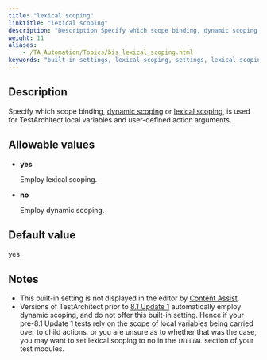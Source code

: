 ```yaml
--- 
title: "lexical scoping"
linktitle: "lexical scoping"
description: "Description Specify which scope binding, dynamic scoping or lexical scoping , is used for TestArchitect local variables and user-defined action arguments. Allowable values yes Employ lexical scoping . ..."
weight: 11
aliases: 
    - /TA_Automation/Topics/bis_lexical_scoping.html
keywords: "built-in settings, lexical scoping, settings, lexical scoping, lexical scoping (settings), determine whether to employ lexical scoping or dynamic scoping, specify which scope binding to use, choose which scope binding is used, select scope binding to be applied to local variables and user-define action arguments"
---
```


## Description

Specify which scope binding, [dynamic scoping](/automation-guide/action-based-testing-language/the-test-language/variables/) or [lexical scoping](/automation-guide/action-based-testing-language/the-test-language/variables/), is used for TestArchitect local variables and user-defined action arguments.

## Allowable values

-   **yes**

    Employ lexical scoping.

-   **no**

    Employ dynamic scoping.


## Default value

yes

## Notes

-   This built-in setting is not displayed in the editor by [Content Assist](/user-guide/getting-started/the-test-editor/content-assist/).
-   Versions of TestArchitect prior to [8.1 Update 1](/user-guide/version-history/features-added-to-testarchitect-8-1-update-1/) automatically employ dynamic scoping, and do not offer this built-in setting. Hence if your pre-8.1 Update 1 tests rely on the scope of local variables being carried over to child actions, or you are unsure as to whether that was the case, you may want to set lexical scoping to no in the `INITIAL` section of your test modules.




